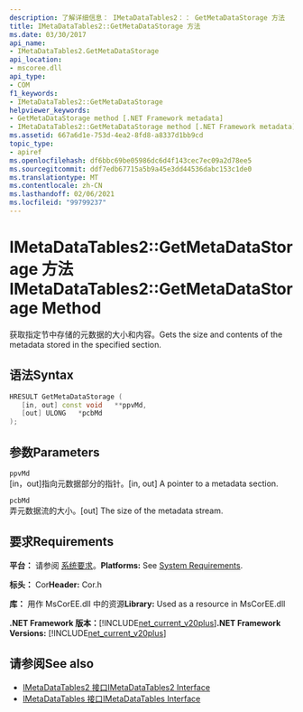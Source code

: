 ```yaml
---
description: 了解详细信息： IMetaDataTables2：： GetMetaDataStorage 方法
title: IMetaDataTables2::GetMetaDataStorage 方法
ms.date: 03/30/2017
api_name:
- IMetaDataTables2.GetMetaDataStorage
api_location:
- mscoree.dll
api_type:
- COM
f1_keywords:
- IMetaDataTables2::GetMetaDataStorage
helpviewer_keywords:
- GetMetaDataStorage method [.NET Framework metadata]
- IMetaDataTables2::GetMetaDataStorage method [.NET Framework metadata]
ms.assetid: 667a6d1e-753d-4ea2-8fd8-a8337d1bb9cd
topic_type:
- apiref
ms.openlocfilehash: df6bbc69be05986dc6d4f143cec7ec09a2d78ee5
ms.sourcegitcommit: ddf7edb67715a5b9a45e3dd44536dabc153c1de0
ms.translationtype: MT
ms.contentlocale: zh-CN
ms.lasthandoff: 02/06/2021
ms.locfileid: "99799237"
---
```

# <a name="imetadatatables2getmetadatastorage-method"></a><span data-ttu-id="0a608-103">IMetaDataTables2::GetMetaDataStorage 方法</span><span class="sxs-lookup"><span data-stu-id="0a608-103">IMetaDataTables2::GetMetaDataStorage Method</span></span>

<span data-ttu-id="0a608-104">获取指定节中存储的元数据的大小和内容。</span><span class="sxs-lookup"><span data-stu-id="0a608-104">Gets the size and contents of the metadata stored in the specified section.</span></span>  
  
## <a name="syntax"></a><span data-ttu-id="0a608-105">语法</span><span class="sxs-lookup"><span data-stu-id="0a608-105">Syntax</span></span>  
  
```cpp  
HRESULT GetMetaDataStorage (  
   [in, out] const void   **ppvMd,  
   [out] ULONG   *pcbMd  
);  
```  
  
## <a name="parameters"></a><span data-ttu-id="0a608-106">参数</span><span class="sxs-lookup"><span data-stu-id="0a608-106">Parameters</span></span>  

 `ppvMd`  
 <span data-ttu-id="0a608-107">[in，out]指向元数据部分的指针。</span><span class="sxs-lookup"><span data-stu-id="0a608-107">[in, out] A pointer to a metadata section.</span></span>  
  
 `pcbMd`  
 <span data-ttu-id="0a608-108">弄元数据流的大小。</span><span class="sxs-lookup"><span data-stu-id="0a608-108">[out] The size of the metadata stream.</span></span>  
  
## <a name="requirements"></a><span data-ttu-id="0a608-109">要求</span><span class="sxs-lookup"><span data-stu-id="0a608-109">Requirements</span></span>  

 <span data-ttu-id="0a608-110">**平台：** 请参阅 [系统要求](../../get-started/system-requirements.md)。</span><span class="sxs-lookup"><span data-stu-id="0a608-110">**Platforms:** See [System Requirements](../../get-started/system-requirements.md).</span></span>  
  
 <span data-ttu-id="0a608-111">**标头：** Cor</span><span class="sxs-lookup"><span data-stu-id="0a608-111">**Header:** Cor.h</span></span>  
  
 <span data-ttu-id="0a608-112">**库：** 用作 MsCorEE.dll 中的资源</span><span class="sxs-lookup"><span data-stu-id="0a608-112">**Library:** Used as a resource in MsCorEE.dll</span></span>  
  
 <span data-ttu-id="0a608-113">**.NET Framework 版本：**[!INCLUDE[net_current_v20plus](../../../../includes/net-current-v20plus-md.md)]</span><span class="sxs-lookup"><span data-stu-id="0a608-113">**.NET Framework Versions:** [!INCLUDE[net_current_v20plus](../../../../includes/net-current-v20plus-md.md)]</span></span>  
  
## <a name="see-also"></a><span data-ttu-id="0a608-114">请参阅</span><span class="sxs-lookup"><span data-stu-id="0a608-114">See also</span></span>

- [<span data-ttu-id="0a608-115">IMetaDataTables2 接口</span><span class="sxs-lookup"><span data-stu-id="0a608-115">IMetaDataTables2 Interface</span></span>](imetadatatables2-interface.md)
- [<span data-ttu-id="0a608-116">IMetaDataTables 接口</span><span class="sxs-lookup"><span data-stu-id="0a608-116">IMetaDataTables Interface</span></span>](imetadatatables-interface.md)
